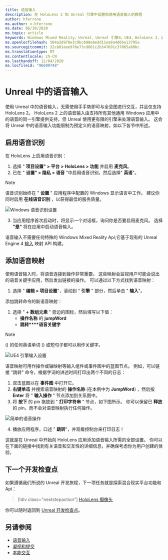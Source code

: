 ```yaml
---
title: 语音输入
description: 在 HoloLens 2 和 Unreal 引擎中设置和使用语音输入的教程
author: hferrone
ms.author: v-hferrone
ms.date: 06/10/2020
ms.topic: article
keywords: Windows Mixed Reality，Unreal，Unreal 引擎4，UE4，HoloLens 2，语音，语音输入，语音识别，混合现实，开发，功能，文档，指南，全息影像，游戏开发，混合现实耳机，windows Mixed Reality 耳机，虚拟现实耳机
ms.openlocfilehash: 504a2d978e3c9bc698e8edd11ea8a4d6be13795a
ms.sourcegitcommit: 32cb81eee976e73cd661c2b347691c37865a60bc
ms.translationtype: MT
ms.contentlocale: zh-CN
ms.lasthandoff: 12/04/2020
ms.locfileid: "96609748"
---
```

# <a name="voice-input-in-unreal"></a>Unreal 中的语音输入

使用 Unreal 中的语音输入，无需使用手手势即可与全息图进行交互，并且仅支持 HoloLens 2。 HoloLens 2 上的语音输入由支持所有其他通用 Windows 应用中的语音的同一引擎提供支持，但 Unreal 使用更有限的引擎来处理语音输入。 这会将 Unreal 中的语音输入功能限制为预定义的语音映射，如以下各节中所述。 

## <a name="enabling-speech-recognition"></a>启用语音识别

在 HoloLens 上启用语音识别：
1. 选择 " **项目设置" > 平台 > HoloLens > 功能** 并启用 **麦克风**。 
2. 已在 " **设置" > 隐私 > 语音** "中启用语音识别，然后选择" **英语**"。

> [!NOTE]
> 语音识别始终在 " **设置** " 应用程序中配置的 Windows 显示语言中工作。 建议你同时启用 **在线语音识别** ，以获得最佳的服务质量。

![Windows 语音识别设置](images/unreal/speech-recognition-settings.png)

3. 当应用程序首次启动时，将显示一个对话框，询问你是否要启用麦克风。 选择 **"是"** 将在应用中启动语音输入。

语音输入不需要任何特殊的 Windows Mixed Reality Api;它基于现有的 Unreal Engine 4 [输入](https://docs.unrealengine.com/Gameplay/Input/index.html) 映射 API 构建。 

## <a name="adding-speech-mappings"></a>添加语音映射

使用语音输入时，将语音连接到操作非常重要。 这些映射会监视用户可能会说出的语音关键字应用，然后发出链接的操作。 可以通过以下方式找到语音映射：
1. 选择 " **编辑 > 项目设置**"，滚动到 " **引擎** " 部分，然后单击 " **输入**"。

添加跳转命令的新语音映射：
1. 选择 " **+** **数组元素** " 旁边的图标，然后填写以下值：
    * **操作名称** 的 **jumpWord**
    * **跳转****语音关键字**

> [!NOTE]
>  () 的任何英语单词 () 或短句子都可以用作关键字。 

![UE4 引擎输入设置](images/unreal/engine-input.png)

语音映射可用作操作或轴映射等输入组件或事件图中的蓝图节点。 例如，可以链接 "跳转" 命令，根据字词的讲述时间打印出两个不同的日志：

1. 双击蓝图以在 **事件图** 中打开它。
2. **右键单击** 并搜索语音映射的 **操作名称** (在本例中为 **JumpWord**) ，然后按 **Enter** 将 " **输入操作** " 节点添加到关系图中。
3. 将 **按下** 的 pin 拖放到 " **打印字符串** " 节点，如下图所示。 你可以保留已 **释放** 的 pin，而不会对语音映射执行任何操作。
 
![简单的语音操作](images/unreal/voice-input-img-03.png)

4. 播放应用程序，口述 " **跳转**"，并观看控制台来打印日志！

这就是在 Unreal 中开始向 HoloLens 应用添加语音输入所需的全部设置。 你可以在下面的链接中找到有关语音和交互性的详细信息，并确保考虑你为用户创建的体验。

## <a name="next-development-checkpoint"></a>下一个开发检查点

如果遵循我们所说的 Unreal 开发旅程，下一项任务就是探索混合现实平台功能和 Api： 

> [!div class="nextstepaction"]
> [HoloLens 摄像头](unreal-hololens-camera.md)

你可以随时返回到 [Unreal 开发检查点](unreal-development-overview.md#2-core-building-blocks)。

## <a name="see-also"></a>另请参阅
* [语音输入](../../design/voice-input.md)
* [凝视和提交](../../design/gaze-and-commit.md)
* [本能交互](../../design/interaction-fundamentals.md)

